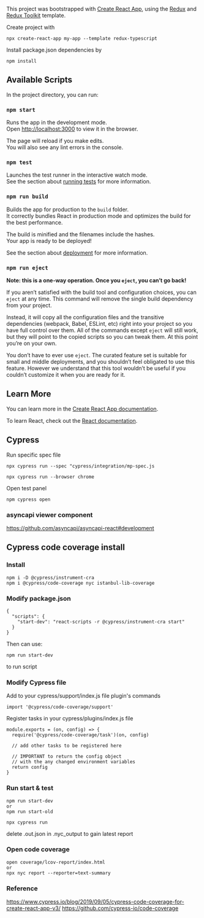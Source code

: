 This project was bootstrapped with [Create React App](https://github.com/facebook/create-react-app), using the [Redux](https://redux.js.org/) and [Redux Toolkit](https://redux-toolkit.js.org/) template.

Create project with
```
npx create-react-app my-app --template redux-typescript
```

Install package.json dependencies by
```
npm install
```


## Available Scripts

In the project directory, you can run:

### `npm start`

Runs the app in the development mode.<br />
Open [http://localhost:3000](http://localhost:3000) to view it in the browser.

The page will reload if you make edits.<br />
You will also see any lint errors in the console.

### `npm test`

Launches the test runner in the interactive watch mode.<br />
See the section about [running tests](https://facebook.github.io/create-react-app/docs/running-tests) for more information.

### `npm run build`

Builds the app for production to the `build` folder.<br />
It correctly bundles React in production mode and optimizes the build for the best performance.

The build is minified and the filenames include the hashes.<br />
Your app is ready to be deployed!

See the section about [deployment](https://facebook.github.io/create-react-app/docs/deployment) for more information.

### `npm run eject`

**Note: this is a one-way operation. Once you `eject`, you can’t go back!**

If you aren’t satisfied with the build tool and configuration choices, you can `eject` at any time. This command will remove the single build dependency from your project.

Instead, it will copy all the configuration files and the transitive dependencies (webpack, Babel, ESLint, etc) right into your project so you have full control over them. All of the commands except `eject` will still work, but they will point to the copied scripts so you can tweak them. At this point you’re on your own.

You don’t have to ever use `eject`. The curated feature set is suitable for small and middle deployments, and you shouldn’t feel obligated to use this feature. However we understand that this tool wouldn’t be useful if you couldn’t customize it when you are ready for it.

## Learn More

You can learn more in the [Create React App documentation](https://facebook.github.io/create-react-app/docs/getting-started).

To learn React, check out the [React documentation](https://reactjs.org/).



## Cypress

Run specific spec file
```
npx cypress run --spec "cypress/integration/mp-spec.js
```

```
npx cypress run --browser chrome
```
Open test panel
```
npm cypress open
```

### asyncapi viewer component
https://github.com/asyncapi/asyncapi-react#development

## Cypress code coverage install
### Install
```
npm i -D @cypress/instrument-cra
npm i @cypress/code-coverage nyc istanbul-lib-coverage
```
### Modify package.json
```
{
  "scripts": {
    "start-dev": "react-scripts -r @cypress/instrument-cra start"
  }
}
```
Then can use:
```
npm run start-dev
```
to run script

### Modify Cypress file
Add to your cypress/support/index.js file plugin's commands
```
import '@cypress/code-coverage/support'
```

Register tasks in your cypress/plugins/index.js file
```
module.exports = (on, config) => {
  require('@cypress/code-coverage/task')(on, config)

  // add other tasks to be registered here

  // IMPORTANT to return the config object
  // with the any changed environment variables
  return config
}
```
### Run start & test
```
npm run start-dev
or
npm run start-old

npx cypress run
```
delete .out.json in .nyc_output to gain latest report

### Open code coverage 
```
open coverage/lcov-report/index.html
or
npx nyc report --reporter=text-summary
```

### Reference
https://www.cypress.io/blog/2019/09/05/cypress-code-coverage-for-create-react-app-v3/
https://github.com/cypress-io/code-coverage
